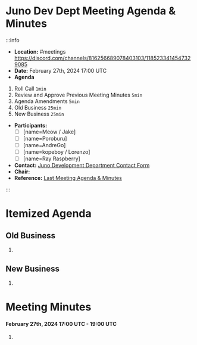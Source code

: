 # Juno Dev Dept Meeting Agenda & Minutes

:::info

- **Location:** #meetings https://discord.com/channels/816256689078403103/1185233414547329085
- **Date:** February 27th, 2024 17:00 UTC
- **Agenda**

1. Roll Call `1min`
2. Review and Approve Previous Meeting Minutes `5min`
3. Agenda Amendments `5min`
4. Old Business `25min`
5. New Business `25min`

- **Participants:**
  - [ ] [name=Meow / Jake]
  - [ ] [name=Poroburu]
  - [ ] [name=AndreGo]
  - [ ] [name=kopeboy / Lorenzo]
  - [ ] [name=Ray Raspberry]
- **Contact:** [Juno Development Department Contact Form](https://forms.gle/rzCphth2rTPjKzum9)
- **Chair:**
- **Reference:** [Last Meeting Agenda & Minutes](https://hackmd.io/sJ1clDxLTGehL0CFDYxeQg)

:::

# Itemized Agenda

## Old Business

1.

## New Business

1.

# Meeting Minutes

#### February 27th, 2024 17:00 UTC - 19:00 UTC

1.
